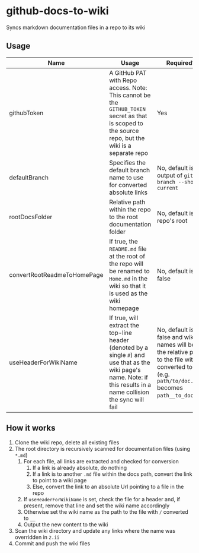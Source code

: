# github-docs-to-wiki
Syncs markdown documentation files in a repo to its wiki

## Usage

| Name | Usage | Required? |
| - | - | - |
| githubToken | A GitHub PAT with Repo access. Note: This cannot be the `GITHUB_TOKEN` secret as that is scoped to the source repo, but the wiki is a separate repo | Yes |
| defaultBranch | Specifies the default branch name to use for converted absolute links | No, default is the output of `git branch --show-current` |
| rootDocsFolder | Relative path within the repo to the root documentation folder | No, default is the repo's root |
| convertRootReadmeToHomePage | If true, the `README.md` file at the root of the repo will be renamed to `Home.md` in the wiki so that it is used as the wiki homepage | No, default is false |
| useHeaderForWikiName | If true, will extract the top-line header (denoted by a single `#`) and use that as the wiki page's name. Note: if this results in a name collision the sync will fail | No, default is false and wiki names will be the relative path to the file with `/` converted to `__` (e.g. `path/to/doc.md` becomes `path__to_doc.md`) |

## How it works

1. Clone the wiki repo, delete all existing files
2. The root directory is recursively scanned for documentation files (using `*.md`)
   1. For each file, all links are extracted and checked for conversion
      1. If a link is already absolute, do nothing
      2. If a link is to another `.md` file within the docs path, convert the link to point to a wiki page
      3. Else, convert the link to an absolute Url pointing to a file in the repo
   2. If `useHeaderForWikiName` is set, check the file for a header and, if present, remove that line and set the wiki name accordingly
   3. Otherwise set the wiki name as the path to the file with `/` converted to `__`
   4. Output the new content to the wiki
3. Scan the wiki directory and update any links where the name was overridden in `2.ii`
4. Commit and push the wiki files
